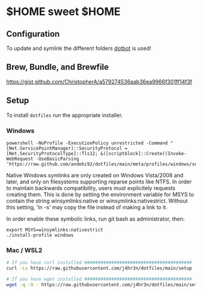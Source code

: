 # $HOME sweet $HOME

## Configuration

To update and symlink the different folders [dotbot](https://github.com/anishathalye/dotbot) is used!

## Brew, Bundle, and Brewfile

https://gist.github.com/ChristopherA/a579274536aab36ea9966f301ff14f3f

## Setup

To install `dotfiles` run the appropriate installer.

### Windows

```pwsh
powershell -NoProfile -ExecutionPolicy unrestricted -Command "[Net.ServicePointManager]::SecurityProtocol = [Net.SecurityProtocolType]::Tls12; &([scriptblock]::Create((Invoke-WebRequest -UseBasicParsing 'https://raw.github.com/andeki92/dotfiles/main/meta/profiles/windows/setup.ps1')))"
```

Native Windows symlinks are only created on Windows Vista/2008 and later, and only on filesystems supporting reparse points like NTFS. In order to maintain backwards compatibility, users must explicitely requests creating them. This is done by setting the environment variable for MSYS to contain the string winsymlinks:native or winsymlinks:nativestrict. Without this setting, 'ln -s' may copy the file instead of making a link to it.

In order enable these symbolic links, run git bash as administrator, then:

```
export MSYS=winsymlinks:nativestrict
./install-profile windows
```

### Mac / WSL2

```zsh
# If you have curl installed ########################################
curl -Ls https://raw.githubusercontent.com/j4hr3n/dotfiles/main/setup | bash

# If you have wget installed ########################################
wget -q -O - https://raw.githubusercontent.com/j4hr3n/dotfiles/main/setup | bash
```
